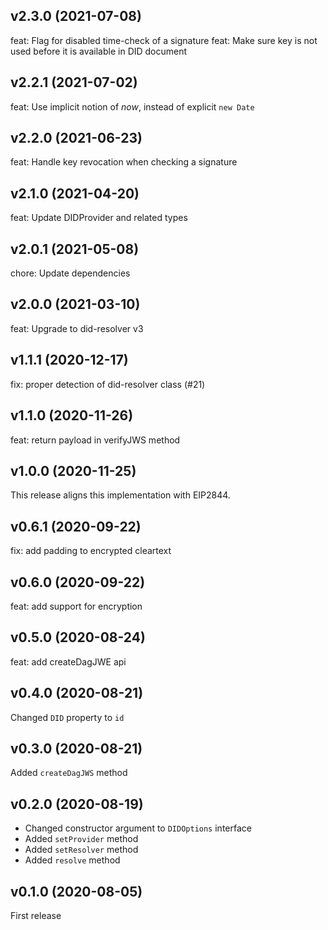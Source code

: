 ## v2.3.0 (2021-07-08)

feat: Flag for disabled time-check of a signature
feat: Make sure key is not used before it is available in DID document

## v2.2.1 (2021-07-02)

feat: Use implicit notion of _now_, instead of explicit `new Date`

## v2.2.0 (2021-06-23)

feat: Handle key revocation when checking a signature 

## v2.1.0 (2021-04-20)

feat: Update DIDProvider and related types

## v2.0.1 (2021-05-08)

chore: Update dependencies

## v2.0.0 (2021-03-10)

feat: Upgrade to did-resolver v3

## v1.1.1 (2020-12-17)

fix: proper detection of did-resolver class (#21)

## v1.1.0 (2020-11-26)

feat: return payload in verifyJWS method

## v1.0.0 (2020-11-25)

This release aligns this implementation with EIP2844.

## v0.6.1 (2020-09-22)

fix: add padding to encrypted cleartext

## v0.6.0 (2020-09-22)

feat: add support for encryption

## v0.5.0 (2020-08-24)

feat: add createDagJWE api

## v0.4.0 (2020-08-21)

Changed `DID` property to `id`

## v0.3.0 (2020-08-21)

Added `createDagJWS` method

## v0.2.0 (2020-08-19)

- Changed constructor argument to `DIDOptions` interface
- Added `setProvider` method
- Added `setResolver` method
- Added `resolve` method

## v0.1.0 (2020-08-05)

First release
